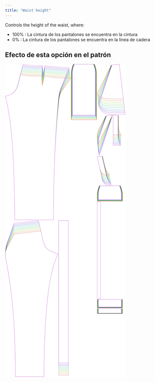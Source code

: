 ```yaml
---
title: "Waist height"
---
```


Controls the height of the waist, where:

- 100% : La cintura de los pantalones se encuentra en la cintura
- 0% : La cintura de los pantalones se encuentra en la línea de cadera

## Efecto de esta opción en el patrón

![This image shows the effect of this option by superimposing several variants that have a different value for this option](charlie_waistheight_sample.svg "Effect of this option on the pattern")
